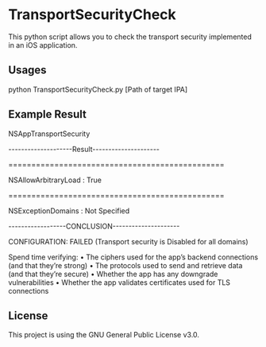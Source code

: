 # TransportSecurityCheck
This python script allows you to check the transport security implemented in an iOS application.

## Usages

python TransportSecurityCheck.py [Path of target IPA]

## Example Result

NSAppTransportSecurity

--------------------Result---------------------

===============================================

NSAllowArbitraryLoad :  True

===============================================

NSExceptionDomains : Not Specified

------------------CONCLUSION---------------------

CONFIGURATION: FAILED (Transport security is Disabled for all domains)

Spend time verifying:
    • The ciphers used for the app’s backend connections (and that they’re strong)
    • The protocols used to send and retrieve data (and that they’re secure)
    • Whether the app has any downgrade vulnerabilities
    • Whether the app validates certificates used for TLS connections

## License

This project is using the GNU General Public License v3.0.
